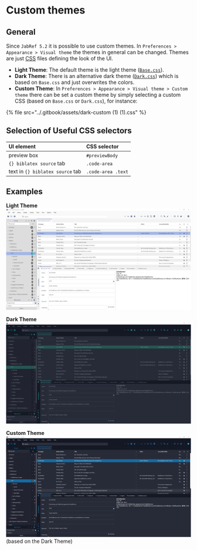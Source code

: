 # Custom themes

## General

Since `JabRef 5.2` it is possible to use custom themes. In `Preferences > Appearance > Visual theme` the themes in general can be changed. Themes are just [CSS](https://developer.mozilla.org/en-US/docs/Learn/Getting_started_with_the_web/CSS_basics) files defining the look of the UI.

* **Light Theme**: The default theme is the light theme \([`Base.css`](https://github.com/JabRef/jabref/blob/master/src/main/java/org/jabref/gui/Base.css)\).
* **Dark Theme**: There is an alternative dark theme \([`Dark.css`](https://github.com/JabRef/jabref/blob/master/src/main/java/org/jabref/gui/Dark.css)\) which is based on `Base.css` and just overwrites the colors.
* **Custom Theme**: In `Preferences > Appearance > Visual theme > Custom theme` there can be set a custom theme by simply selecting a custom CSS \(based on `Base.css` or `Dark.css`\), for instance:

{% file src="../.gitbook/assets/dark-custom \(1\) \(1\).css" %}

## Selection of Useful CSS selectors

| UI element | CSS selector |
| :--- | :--- |
| preview box | `#previewBody` |
| `{} biblatex source` tab | `.code-area` |
| text in `{} biblatex source` tab | `.code-area .text` |

## Examples

**Light Theme** ![Light Theme](../.gitbook/assets/theme-light.png)

**Dark Theme** ![Dark Theme](../.gitbook/assets/theme-dark.png)

**Custom Theme** ![Custom Theme](../.gitbook/assets/theme-custom.png) \(based on the Dark Theme\)

